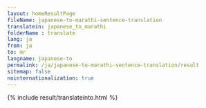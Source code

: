 ```yaml
---
layout: homeResultPage
fileName: japanese-to-marathi-sentence-translation
translatein: japanese_to_marathi
folderName : translate
lang: ja
from: ja
to: mr
langname: japanese-to
permalink: /ja/japanese-to-marathi-sentence-translation/result
sitemap: false
nointernationalization: true
---
```

{% include result/translateinto.html %}

<script src="/js/result/translation.js" data-foldername="{{page.folderName}}" data-lang="{{page.lang}}"></script>
